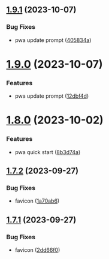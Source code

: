 ## [1.9.1](https://github.com/petermihailov/metronome/compare/v1.9.0...v1.9.1) (2023-10-07)


### Bug Fixes

* pwa update prompt ([405834a](https://github.com/petermihailov/metronome/commit/405834a1ac4793682d78aeac68d5ba6ddb6913cc))



# [1.9.0](https://github.com/petermihailov/metronome/compare/v1.8.0...v1.9.0) (2023-10-07)


### Features

* pwa update prompt ([12dbf4d](https://github.com/petermihailov/metronome/commit/12dbf4d1cdf7d179a99cc0ea713c97e553056f23))



# [1.8.0](https://github.com/petermihailov/metronome/compare/v1.7.2...v1.8.0) (2023-10-02)


### Features

* pwa quick start ([8b3d74a](https://github.com/petermihailov/metronome/commit/8b3d74a3087d449281b4d7056619da7c662a214f))



## [1.7.2](https://github.com/petermihailov/metronome/compare/v1.7.1...v1.7.2) (2023-09-27)


### Bug Fixes

* favicon ([1a70ab6](https://github.com/petermihailov/metronome/commit/1a70ab6b9329fb31d532a470ca576091f0b0e7e1))



## [1.7.1](https://github.com/petermihailov/metronome/compare/v1.7.0...v1.7.1) (2023-09-27)


### Bug Fixes

* favicon ([2dd66f0](https://github.com/petermihailov/metronome/commit/2dd66f00a0af685a16978b12df09799b053e66e6))



